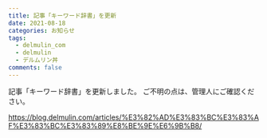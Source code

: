 ```yaml
---
title: 記事「キーワード辞書」を更新
date: 2021-08-18
categories: お知らせ
tags:
  - delmulin_com
  - delmulin
  - デルムリン丼
comments: false
---
```


記事「キーワード辞書」を更新しました。
ご不明の点は、管理人にご確認ください。

https://blog.delmulin.com/articles/%E3%82%AD%E3%83%BC%E3%83%AF%E3%83%BC%E3%83%89%E8%BE%9E%E6%9B%B8/
